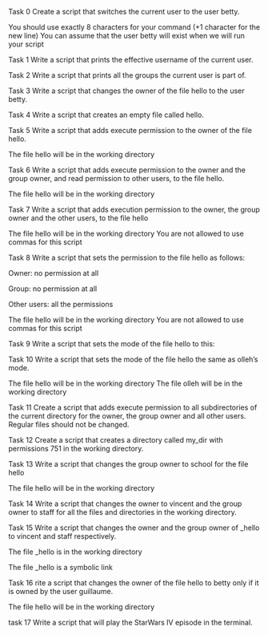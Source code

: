 Task 0
Create a script that switches the current user to the user betty.

You should use exactly 8 characters for your command (+1 character for the new line)
You can assume that the user betty will exist when we will run your script

Task 1
Write a script that prints the effective username of the current user.


Task 2
Write a script that prints all the groups the current user is part of.


Task 3
Write a script that changes the owner of the file hello to the user betty.


Task 4
Write a script that creates an empty file called hello.


Task 5
Write a script that adds execute permission to the owner of the file hello.

The file hello will be in the working directory


Task 6
Write a script that adds execute permission to the owner and the group owner, and read permission to other users, to the file hello.

The file hello will be in the working directory


Task 7
Write a script that adds execution permission to the owner, the group owner and the other users, to the file hello

The file hello will be in the working directory
You are not allowed to use commas for this script


Task 8
Write a script that sets the permission to the file hello as follows:

Owner: no permission at all

Group: no permission at all

Other users: all the permissions

The file hello will be in the working directory You are not allowed to use commas for this script


Task 9
Write a script that sets the mode of the file hello to this:


Task 10
Write a script that sets the mode of the file hello the same as olleh’s mode.

The file hello will be in the working directory
The file olleh will be in the working directory


Task 11
Create a script that adds execute permission to all subdirectories of the current directory for the owner, the group owner and all other users. Regular files should not be changed.


Task 12
Create a script that creates a directory called my_dir with permissions 751 in the working directory.


Task 13
Write a script that changes the group owner to school for the file hello

The file hello will be in the working directory


Task 14
Write a script that changes the owner to vincent and the group owner to staff for all the files and directories in the working directory.



Task 15
Write a script that changes the owner and the group owner of _hello to vincent and staff respectively.

The file _hello is in the working directory

The file _hello is a symbolic link



Task 16
rite a script that changes the owner of the file hello to betty only if it is owned by the user guillaume.

The file hello will be in the working directory



task 17 
Write a script that will play the StarWars IV episode in the terminal.

